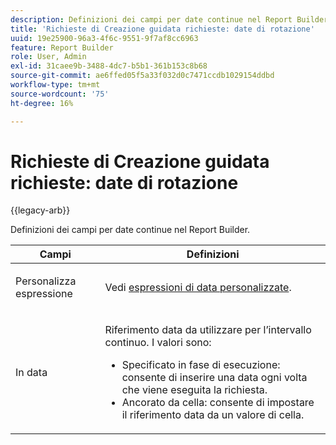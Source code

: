 ```yaml
---
description: Definizioni dei campi per date continue nel Report Builder.
title: 'Richieste di Creazione guidata richieste: date di rotazione'
uuid: 19e25900-96a3-4f6c-9551-9f7af8cc6963
feature: Report Builder
role: User, Admin
exl-id: 31caee9b-3488-4dc7-b5b1-361b153c8b68
source-git-commit: ae6ffed05f5a33f032d0c7471ccdb1029154ddbd
workflow-type: tm+mt
source-wordcount: '75'
ht-degree: 16%

---
```


# Richieste di Creazione guidata richieste: date di rotazione

{{legacy-arb}}

Definizioni dei campi per date continue nel Report Builder.

<table id="table_620F3BD3FD1B4C85A0319107EC03D54F"> 
 <thead> 
  <tr> 
   <th colname="col1" class="entry"> Campi </th> 
   <th colname="col2" class="entry"> Definizioni </th> 
  </tr> 
 </thead>
 <tbody> 
  <tr> 
   <td colname="col1"> <p>Personalizza espressione </p> </td> 
   <td colname="col2"> <p>Vedi <a href="/help/analyze/legacy-report-builder/data-requests/configuring-report-dates/c-customized-date-expressions/t-customized-date-expressions.md"   > espressioni di data personalizzate</a>. </p> </td> 
  </tr> 
  <tr> 
   <td colname="col1"> <p> In data </p> </td> 
   <td colname="col2"> <p>Riferimento data da utilizzare per l’intervallo continuo. I valori sono: </p> 
    <ul id="ul_6B73B707B7CB4C7D88299A8337260800"> 
     <li id="li_48FD414FCF884F3AADB7CFBC90C7EF51"> Specificato in fase di esecuzione: consente di inserire una data ogni volta che viene eseguita la richiesta. </li> 
     <li id="li_B1AE95854C1B4228A39164373A1C5303"> Ancorato da cella: consente di impostare il riferimento data da un valore di cella. </li> 
    </ul> </td> 
  </tr> 
 </tbody> 
</table>
